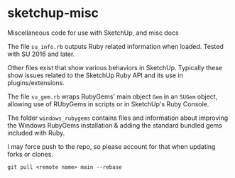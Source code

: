 # sketchup-misc

Miscellaneous code for use with SketchUp, and misc docs

The file `su_info.rb` outputs Ruby related information when loaded.  Tested with SU 2016 and later.

Other files exist that show various behaviors in SketchUp. Typically these show
issues related to the SketchUp Ruby API and its use in plugins/extensions.

The file `su_gem.rb` wraps RubyGems' main object `Gem` in an `SUGem` object, allowing use of RUbyGems in scripts or in SketchUp's Ruby Console.

The folder `windows_rubygems` contains files and information about improving the Windows RubyGems installation & adding the standard bundled gems included with Ruby.

I may force push to the repo, so please account for that when updating forks or clones.

```
git pull <remote name> main --rebase
```
